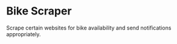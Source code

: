 # Bike Scraper

Scrape certain websites for bike availability and send notifications appropriately.

